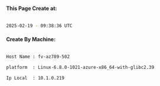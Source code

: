 
   
#### This Page Create at:

```bash

2025-02-19 - 09:38:36 UTC

```

#### Create By Machine:

```bash

Host Name : fv-az789-502

platform  : Linux-6.8.0-1021-azure-x86_64-with-glibc2.39

Ip Local  : 10.1.0.219

```

